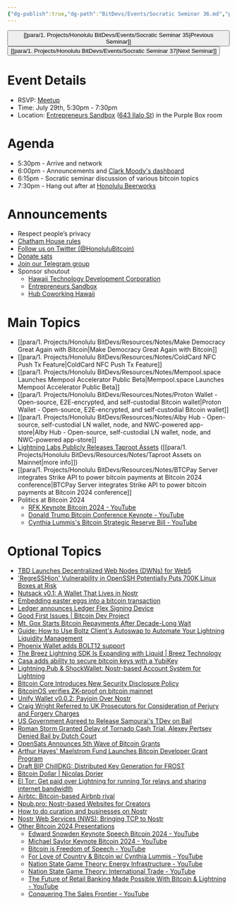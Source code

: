 ```yaml
---
{"dg-publish":true,"dg-path":"BitDevs/Events/Socratic Seminar 36.md","permalink":"/bit-devs/events/socratic-seminar-36/","title":"Socratic Seminar 36","tags":["bitdevs","bitcoin","resource","socratic-36"],"noteIcon":"3","created":"2024-06-30T17:48:40.592-10:00","updated":"2024-09-04T20:01:13.967-10:00"}
---
```




<button class="obsidian-button previous-seminar">[[para/1. Projects/Honolulu BitDevs/Events/Socratic Seminar 35\|Previous Seminar]]</button> <button class="obsidian-button next-seminar">[[para/1. Projects/Honolulu BitDevs/Events/Socratic Seminar 37\|Next Seminar]]</button>

# Event Details

- RSVP: [Meetup](https://www.meetup.com/honolulu-bitdevs/events/302110978/)
- Time: July 29th, 5:30pm - 7:30pm
- Location: [Entrepreneurs Sandbox](https://sandboxhawaii.org/) ([643 Ilalo St](https://goo.gl/maps/3Zj38htV13iUn4dcA)) in the Purple Box room

# Agenda

- 5:30pm - Arrive and network  
- 6:00pm - Announcements and [Clark Moody's dashboard](https://bitcoin.clarkmoody.com/dashboard/)
- 6:15pm - Socratic seminar discussion of various bitcoin topics
- 7:30pm - Hang out after at [Honolulu Beerworks](https://www.honolulubeerworks.com/)

# Announcements

- Respect people’s privacy
- [Chatham House rules](https://www.chathamhouse.org/about-us/chatham-house-rule)
- [Follow us on Twitter (@HonoluluBitcoin)](https://twitter.com/HonoluluBitcoin)
- [Donate sats](https://checkout.opennode.com/p/5dea6b7a-d33c-4fda-b54c-98f092814c7d)
- [Join our Telegram group](https://t.me/+Ho8M3ZAFmC5mY2Mx)
- Sponsor shoutout
	- [Hawaii Technology Development Corporation](https://www.htdc.org/about/)
	- [Entrepreneurs Sandbox](https://sandboxhawaii.org/)
	- [Hub Coworking Hawaii](https://hubcoworkinghi.com/)

# Main Topics

- [[para/1. Projects/Honolulu BitDevs/Resources/Notes/Make Democracy Great Again with Bitcoin\|Make Democracy Great Again with Bitcoin]]
- [[para/1. Projects/Honolulu BitDevs/Resources/Notes/ColdCard NFC Push Tx Feature\|ColdCard NFC Push Tx Feature]]
- [[para/1. Projects/Honolulu BitDevs/Resources/Notes/Mempool.space Launches Mempool Accelerator Public Beta\|Mempool.space Launches Mempool Accelerator Public Beta]]
- [[para/1. Projects/Honolulu BitDevs/Resources/Notes/Proton Wallet - Open-source, E2E-encrypted, and self-custodial Bitcoin wallet\|Proton Wallet - Open-source, E2E-encrypted, and self-custodial Bitcoin wallet]]
- [[para/1. Projects/Honolulu BitDevs/Resources/Notes/Alby Hub - Open-source, self-custodial LN wallet, node, and NWC-powered app-store\|Alby Hub - Open-source, self-custodial LN wallet, node, and NWC-powered app-store]]
- [Lightning Labs Publicly Releases Taproot Assets](https://lightning.engineering/posts/2024-07-23-taproot-assets-LN/) ([[para/1. Projects/Honolulu BitDevs/Resources/Notes/Taproot Assets on Mainnet\|more info]])
- [[para/1. Projects/Honolulu BitDevs/Resources/Notes/BTCPay Server integrates Strike API to power bitcoin payments at Bitcoin 2024 conference\|BTCPay Server integrates Strike API to power bitcoin payments at Bitcoin 2024 conference]]
- Politics at Bitcoin 2024
	- [RFK Keynote Bitcoin 2024 - YouTube](https://youtu.be/ssYCRVpzcxc?si=g2U8e2hAw8NgzC7w)
	- [Donald Trump Bitcoin Conference Keynote - YouTube](https://youtu.be/9UxAUryUKXM?si=GbjNcHa6wlkwwTzM)
	- [Cynthia Lummis's Bitcoin Strategic Reserve Bill - YouTube](https://youtu.be/_Ou_oxWsCcc?si=b8t9KCkAG9Hs7rcI)

# Optional Topics

- [TBD Launches Decentralized Web Nodes (DWNs) for Web5](https://www.tbd.website/blog/managed-web5-decentralized-web-nodes-now-available) 
- ['RegreSSHion' Vulnerability in OpenSSH Potentially Puts 700K Linux Boxes at Risk](https://www.nobsbitcoin.com/regresshion-vulnerability-in-openssh/)
- [Nutsack v0.1: A Wallet That Lives in Nostr](https://www.nobsbitcoin.com/nutsack-v0-1/)
- [Embedding easter eggs into a bitcoin transaction](https://stacker.news/items/600187)
- [Ledger announces Ledger Flex Signing Device](https://shop.ledger.com/pages/ledger-flex)
- [Good First Issues | Bitcoin Dev Project](https://bitcoindevs.xyz/good-first-issues)
- [Mt. Gox Starts Bitcoin Repayments After Decade-Long Wait](https://www.nobsbitcoin.com/mt-gox-starts-bitcoin-repayments-after-decade-long-wait/)
- [Guide: How to Use Boltz Client's Autoswap to Automate Your Lightning Liquidity Management](https://blog.boltz.exchange/p/guide-how-to-use-boltz-clients-autoswap)
- [Phoenix Wallet adds BOLT12 support](https://x.com/PhoenixWallet/status/1808547081214439494)
- [The Breez Lightning SDK Is Expanding with Liquid | Breez Technology](https://medium.com/breez-technology/to-help-bitcoin-flow-were-adding-some-liquid-to-the-breez-sdk-b56c14b0c9b0)  
- [Casa adds ability to secure bitcoin keys with a YubiKey](https://blog.casa.io/secure-your-bitcoin-with-yubikey/)
- [Lightning.Pub & ShockWallet: Nostr-based Account System for Lightning](https://www.nobsbitcoin.com/lightning-pub-shockwallet-nostr-based-account-system-for-lightning/)
- [Bitcoin Core Introduces New Security Disclosure Policy](https://www.nobsbitcoin.com/bitcoin-core-introduces-new-security-disclosure-policy/)
- [BitcoinOS verifies ZK-proof on bitcoin mainnet](https://x.com/BTC_OS/status/1816180788938870815) 
- [Unify Wallet v0.0.2: Payjoin Over Nostr](https://www.nobsbitcoin.com/unify-wallet-v0-0-2/)
- [Craig Wright Referred to UK Prosecutors for Consideration of Perjury and Forgery Charges](https://www.nobsbitcoin.com/craig-wright-is-a-fraud-always-has-been/)
- [US Government Agreed to Release Samourai's TDev on Bail](https://www.nobsbitcoin.com/us-government-agreed-to-release-tdev-on-bail/)
- [Roman Storm Granted Delay of Tornado Cash Trial, Alexey Pertsev Denied Bail by Dutch Court](https://www.nobsbitcoin.com/roman-storm-granted-delay-of-tornado-cash-trial-alexey-pertsev-denied-bail-by-dutch-court/)
- [OpenSats Announces 5th Wave of Bitcoin Grants](https://www.nobsbitcoin.com/opensats-announces-5th-wave-of-bitcoin-grants/)
- [Arthur Hayes' Maelstrom Fund Launches Bitcoin Developer Grant Program](https://www.nobsbitcoin.com/arthur-hayes-maelstrom-fund-launches-bitcoin-developer-grant-program/)
- [Draft BIP ChillDKG: Distributed Key Generation for FROST](https://github.com/BlockstreamResearch/bip-frost-dkg)
- [Bitcoin Dollar | Nicolas Dorier](https://blog.nicolas-dorier.com/posts/bitcoin-dollar/)
- [El Tor: Get paid over Lightning for running Tor relays and sharing internet bandwidth](https://devpost.com/software/el-tor)
- [Airbtc: Bitcoin-based Airbnb rival](https://airbtc.online/)
- [Npub.pro: Nostr-based Websites for Creators](https://www.nobsbitcoin.com/npub-pro-launched/)
- [How to do curation and businesses on Nostr](https://njump.me/nevent1qqs92n4c3g4kxcw9dxznzllasuzyaq8vhayez9t8hjj225yyee3teyczyqalp33lewf5vdq847t6te0wvnags0gs0mu72kz8938tn24wlfze649mm0w)
- [Nostr Web Services (NWS): Bringing TCP to Nostr](https://nostr.com/note12vy8lmphxyfd7np7t503k8fzs3em2h6szfwad0fkgr6prjkjuhxsddyprj)
- [Other Bitcoin 2024 Presentations](https://www.youtube.com/playlist?list=PLe0djdakvnFYPDH8_rd4NsABQCODVZ-ru)
	- [Edward Snowden Keynote Speech Bitcoin 2024 - YouTube](https://youtu.be/f3NBhSXtE5g?si=cFBfVPMxkMD3d2DV)
	- [Michael Saylor Keynote Bitcoin 2024 - YouTube](https://youtu.be/O9KnBcWMkpw?si=caOsdejKg2Zoa3_Y)
	- [Bitcoin is Freedom of Speech - YouTube](https://youtu.be/G1A3jq-Vrbk?si=iMT3nuHzZDf58Pl7)
	- [For Love of Country & Bitcoin w/ Cynthia Lummis - YouTube](https://youtu.be/pq1lyzSBjh0?si=zPAJvlaFkT8VXrQM)
	- [Nation State Game Theory: Energy Infrastructure - YouTube](https://youtu.be/q2PTpju9frI?si=7qD72vLzlZLDwZPm)
	- [Nation State Game Theory: International Trade - YouTube](https://youtu.be/6eHoCUW7Diw?si=deoS9SjScxGEkqQW)
	- [The Future of Retail Banking Made Possible With Bitcoin & Lightning - YouTube](https://youtu.be/XugPQ2cDZu8?si=utL5WUluhKw43Ybd)
	- [Conquering The Sales Frontier - YouTube](https://youtu.be/RZfHQ7ooYPQ?si=jWQpdx26X6_TN-Rf)

